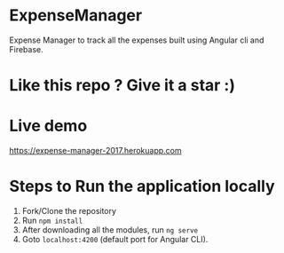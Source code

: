 # ExpenseManager

Expense Manager to track all the expenses built using Angular cli and Firebase.

# Like this repo ? Give it a star :)

# Live demo
https://expense-manager-2017.herokuapp.com


# Steps to Run the application locally
1. Fork/Clone the repository
2. Run `npm install`
3. After downloading all the modules, run `ng serve`
4. Goto `localhost:4200` (default port for Angular CLI).

